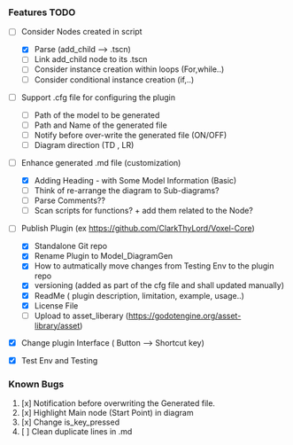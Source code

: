 


### Features TODO
- [ ] Consider Nodes created in script 
	- [x] Parse (add_child --> .tscn)
	- [ ] Link add_child node to its .tscn
	- [ ] Consider instance creation within loops (For,while..)
	- [ ] Consider conditional instance creation (if,..)
		
- [ ] Support .cfg file for configuring the plugin
	- [ ] Path of the model to be generated
	- [ ] Path and Name of the generated file
	- [ ] Notify before over-write the generated file (ON/OFF)
	- [ ] Diagram direction (TD , LR)
		
- [ ] Enhance generated .md file (customization)
	- [x] Adding Heading - with Some Model Information (Basic)
	- [ ] Think of re-arrange the diagram to Sub-diagrams?
	- [ ] Parse Comments??
	- [ ] Scan scripts for functions? + add them related to the Node?
		
- [ ] Publish Plugin (ex https://github.com/ClarkThyLord/Voxel-Core)
	- [x] Standalone Git repo
	- [x] Rename Plugin to Model_DiagramGen
	- [x] How to autmatically move changes from Testing Env to the plugin repo
	- [x] versioning (added as part of the cfg file and shall updated manually)
	- [x] ReadMe ( plugin description, limitation, example, usage..)
	- [x] License File
	- [ ] Upload to asset_liberary (https://godotengine.org/asset-library/asset)
		
- [x] Change plugin Interface ( Button --> Shortcut key)

- [x] Test Env and Testing

### Known Bugs
  1. [x] Notification before overwriting the Generated file.
  2. [x] Highlight Main node (Start Point) in diagram
  3. [x] Change is_key_pressed
  4. [ ] Clean duplicate lines in .md